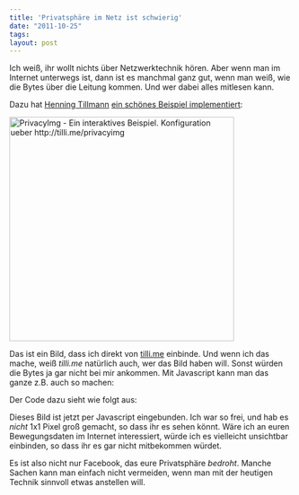 ```yaml
---
title: 'Privatsphäre im Netz ist schwierig'
date: "2011-10-25"
tags: 
layout: post
---
```

Ich weiß, ihr wollt nichts über Netzwerktechnik hören. Aber wenn man im Internet unterwegs ist, dann ist es manchmal ganz gut, wenn man weiß, wie die Bytes über die Leitung kommen. Und wer dabei alles mitlesen kann.

Dazu hat [Henning Tillmann][0] [ein schönes Beispiel implementiert][1]:

<img src="http://tilli.me/privacyimg/einbild.png" width="400" height="400" style="border:2 px solid black" alt="PrivacyImg - Ein interaktives Beispiel. Konfiguration ueber http://tilli.me/privacyimg" />

Das ist ein Bild, dass ich direkt von [tilli.me][2] einbinde. Und wenn ich das mache, weiß *tilli.me* natürlich auch, wer das Bild haben will. Sonst würden die Bytes ja gar nicht bei mir ankommen. Mit Javascript kann man das ganze z.B. auch so machen:

<div id="testbild"></div>
<script type="text/javascript">//<!--
var img = document.createElement('img');
img.src = 'http://tilli.me/privacyimg/einbild.png';
document.getElementById('testbild').appendChild(img);
//--></script>

Der Code dazu sieht wie folgt aus:

<script src="https://gist.github.com/MoriTanosuke/1312839.js"></script>

Dieses Bild ist jetzt per Javascript eingebunden. Ich war so frei, und hab es *nicht* 1x1 Pixel groß gemacht, so dass ihr es sehen könnt. Wäre ich an euren Bewegungsdaten im Internet interessiert, würde ich es vielleicht unsichtbar einbinden, so dass ihr es gar nicht mitbekommen würdet.

Es ist also nicht nur Facebook, das eure Privatsphäre *bedroht*. Manche Sachen kann man einfach nicht vermeiden, wenn man mit der heutigen Technik sinnvoll etwas anstellen will.

[0]: http://www.henning-tillmann.de/
[1]: http://www.henning-tillmann.de/2011/10/der-facebook-like-button-oder-das-datenschutzproblem-seit-20-jahren-privacyimg/
[2]: http://tilli.me/
